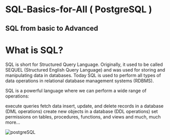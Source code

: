 #  SQL-Basics-for-All   ( PostgreSQL ) 
## SQL from basic to Advanced

# What is SQL? </br>
SQL is short for Structured Query Language. Originally, it used to be called SEQUEL (Structured English Query Language) and was used for storing and manipulating data in databases. Today SQL is used to perform all types of data operations in relational database management systems (RDBMS).

SQL is a powerful language where we can perform a wide range of operations:

execute queries
fetch data
insert, update, and delete records in a database (DML operations)
create new objects in a database (DDL operations)
set permissions on tables, procedures, functions, and views
and much, much more...

 ![postgreSQL](https://github.com/Syed-Moinuddin2025/SQL-Basics-for-All/blob/main/images/PostgreSQL-Features.png)

 

 

